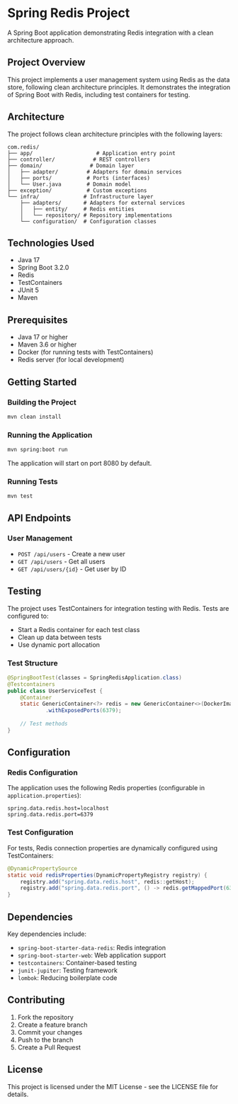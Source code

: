 # Spring Redis Project

A Spring Boot application demonstrating Redis integration with a clean architecture approach.

## Project Overview

This project implements a user management system using Redis as the data store, following clean architecture principles. It demonstrates the integration of Spring Boot with Redis, including test containers for testing.

## Architecture

The project follows clean architecture principles with the following layers:

```
com.redis/
├── app/                    # Application entry point
├── controller/            # REST controllers
├── domain/               # Domain layer
│   ├── adapter/         # Adapters for domain services
│   ├── ports/           # Ports (interfaces)
│   └── User.java        # Domain model
├── exception/           # Custom exceptions
└── infra/              # Infrastructure layer
    ├── adapters/       # Adapters for external services
    │   ├── entity/     # Redis entities
    │   └── repository/ # Repository implementations
    └── configuration/  # Configuration classes
```

## Technologies Used

- Java 17
- Spring Boot 3.2.0
- Redis
- TestContainers
- JUnit 5
- Maven

## Prerequisites

- Java 17 or higher
- Maven 3.6 or higher
- Docker (for running tests with TestContainers)
- Redis server (for local development)

## Getting Started

### Building the Project

```bash
mvn clean install
```

### Running the Application

```bash
mvn spring:boot run
```

The application will start on port 8080 by default.

### Running Tests

```bash
mvn test
```

## API Endpoints

### User Management

- `POST /api/users` - Create a new user
- `GET /api/users` - Get all users
- `GET /api/users/{id}` - Get user by ID

## Testing

The project uses TestContainers for integration testing with Redis. Tests are configured to:
- Start a Redis container for each test class
- Clean up data between tests
- Use dynamic port allocation

### Test Structure

```java
@SpringBootTest(classes = SpringRedisApplication.class)
@Testcontainers
public class UserServiceTest {
    @Container
    static GenericContainer<?> redis = new GenericContainer<>(DockerImageName.parse("redis:7.0-alpine"))
            .withExposedPorts(6379);
    
    // Test methods
}
```

## Configuration

### Redis Configuration

The application uses the following Redis properties (configurable in `application.properties`):

```properties
spring.data.redis.host=localhost
spring.data.redis.port=6379
```

### Test Configuration

For tests, Redis connection properties are dynamically configured using TestContainers:

```java
@DynamicPropertySource
static void redisProperties(DynamicPropertyRegistry registry) {
    registry.add("spring.data.redis.host", redis::getHost);
    registry.add("spring.data.redis.port", () -> redis.getMappedPort(6379).toString());
}
```

## Dependencies

Key dependencies include:

- `spring-boot-starter-data-redis`: Redis integration
- `spring-boot-starter-web`: Web application support
- `testcontainers`: Container-based testing
- `junit-jupiter`: Testing framework
- `lombok`: Reducing boilerplate code

## Contributing

1. Fork the repository
2. Create a feature branch
3. Commit your changes
4. Push to the branch
5. Create a Pull Request

## License

This project is licensed under the MIT License - see the LICENSE file for details.



